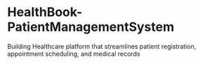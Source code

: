 # HealthBook-PatientManagementSystem
Building Healthcare platform that streamlines patient registration, appointment scheduling, and medical records
